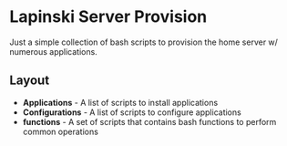 # Lapinski Server Provision

Just a simple collection of bash scripts to provision the home server w/ numerous applications.

## Layout
 * **Applications** - A list of scripts to install applications
 * **Configurations** - A list of scripts to configure applications
 * **functions** - A set of scripts that contains bash functions to perform common operations